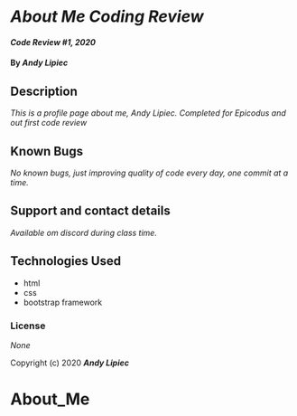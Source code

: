 
# _About Me Coding Review_

#### _Code Review #1, 2020_

#### By _**Andy Lipiec**_

## Description

_This is a profile page about me, Andy Lipiec. Completed for Epicodus and out first code review_


## Known Bugs

_No known bugs, just improving quality of code every day, one commit at a time._

## Support and contact details

_Available om discord during class time._

## Technologies Used

* html 
* css 
* bootstrap framework

### License

*None*

Copyright (c) 2020 **_Andy Lipiec_**
# About_Me
